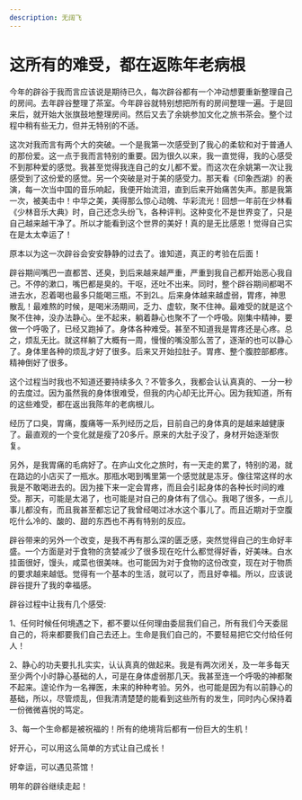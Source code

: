 ```yaml
---
description: 无阔飞
---
```


# 这所有的难受，都在返陈年老病根

今年的辟谷于我而言应该说是期待已久，每次辟谷都有一个冲动想要重新整理自己的房间。去年辟谷整理了茶室。今年辟谷就特别想把所有的房间整理一遍。于是回来后，就开始大张旗鼓地整理房间。然后又去了余姚参加文化之旅书茶会。整个过程中稍有些无力，但并无特别的不适。

这次对我而言有两个大的突破。一个是我第一次感受到了我心的柔软和对于普通人的那份爱。这一点于我而言特别的重要。因为很久以来，我一直觉得，我的心感受不到那种爱的感觉。我甚至觉得我连自己的女儿都不爱。而这次在余姚第一次让我感受到了这份爱的感觉。另一个突破是对于美的感受力。那天看《印象西湖》的表演，每一次当中国的音乐响起，我便开始流泪，直到后来开始痛苦失声。那是我第一次，被美击中！中华之美，美得那么惊心动魄、华彩流光！回想一年前在少林看《少林音乐大典》时，自己还念头纷飞，各种评判。这种变化不是世界变了，只是自己越来越干净了。所以才能看到这个世界的美好！真的是无比感恩！觉得自己实在是太太幸运了！

原本以为这一次辟谷会安安静静的过去了。谁知道，真正的考验在后面！

辟谷期间嘴巴一直都苦、还臭，到后来越来越严重，严重到我自己都开始恶心我自己。不停的漱口，嘴巴都是臭的。干呕，还吐不出来。同时，整个辟谷期间都喝不进去水，忍着喝也最多只能喝三瓶，不到2L。后来身体越来越虚弱，胃疼，神思散乱！最难熬的时候，是喝米汤期间，乏力、虚软，聚不住神。最难受的就是这个聚不住神，没办法静心。坐不起来，躺着静心也聚不了一个呼吸。刚集中精神，要做一个呼吸了，已经又跑掉了。身体各种难受。甚至不知道我是胃疼还是心疼。总之，烦乱无比。就这样躺了大概有一周，慢慢的嘴没那么苦了，逐渐的也可以静心了。身体里各种的烦乱才好了很多。后来又开始拉肚子。胃疼、整个腹腔部都疼。精神倒好了很多。

这个过程当时我也不知道还要持续多久？不管多久，我都会认认真真的、一分一秒的去度过。因为虽然我的身体很难受，但我的内心却无比开心。因为我知道，所有的这些难受，都在返出我陈年的老病根儿。

经历了口臭，胃痛，腹痛等一系列经历之后，目前自己的身体真的是越来越健康了。最直观的一个变化就是瘦了20多斤。原来的大肚子没了，身材开始逐渐恢复。

另外，是我胃痛的毛病好了。在庐山文化之旅时，有一天走的累了，特别的渴，就在路边的小店买了一瓶水。那瓶水喝到嘴里第一个感觉就是冻牙。像往常这样的水我是不敢喝进去的。因为接下来一定会胃疼，而且会引起身体的各种长时间的难受。那天，可能是太渴了，也可能是对自己的身体有了信心。我喝了很多，一点儿事儿都没有，而且我甚至都忘记了我曾经喝过冰水这个事儿了。而且近期对于空腹吃什么冷的、酸的、甜的东西也不再有特别的反应。

辟谷带来的另外一个改变，是我不再有那么深的匮乏感，突然觉得自己的生命好丰盛。一个方面是对于食物的贪婪减少了很多现在吃什么都觉得好香，好美味。白水挂面很好，馒头，咸菜也很美味。也可能因为对于食物的这份改变，现在对于物质的要求越来越低。觉得有一个基本的生活，就可以了，而且好幸福。所以，应该说辟谷提升了我的幸福感。

辟谷过程中让我有几个感受:

1、任何时候任何境遇之下，都不要以任何理由委屈我们自己，所有我们今天委屈自己的，将来都要我们自己去还上。生命是我们自己的，不要轻易把它交付给任何人！

2、静心的功夫要扎扎实实，认认真真的做起来。我是有两次闭关，及一年多每天至少两个小时静心基础的人，可是在身体虚弱那几天。我甚至连一个呼吸的神都聚不起来。遑论作为一名禅医，未来的种种考验。另外，也可能是因为有以前静心的基础，所以，尽管烦乱，但我清清楚楚的能看到这些所有的发生，同时内心保持着一份微微喜悦的笃定。

3、每一个生命都是被祝福的！所有的绝境背后都有一份巨大的生机！

好开心，可以用这么简单的方式让自己成长！

好幸运，可以遇见茶馆！

明年的辟谷继续走起！

